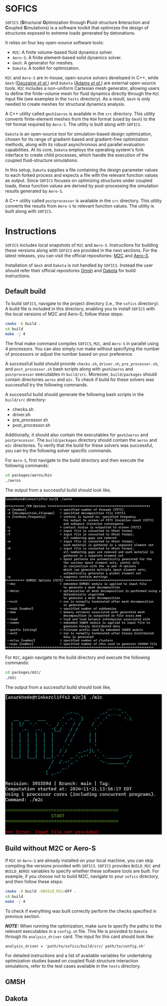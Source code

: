# SOFICS

`SOFICS` (**S**tructural **O**ptimization through **F**luid-structure **I**nteraction and **C**oupled **S**imulations) is a software toolkit that optimizes the design of structures exposed to extreme loads generated by detonations. 

It relies on four key open-source software tools:

* `M2C`: A finite volume-based fluid dynamics solver.
* `Aero-S`: A finite element-based solid dynamics solver.
* `Gmsh`: A generator for meshes.
* `Dakota`: A toolkit for optimization.

`M2C` and `Aero-S` are in-house, open-source solvers developed in C++, while `Gmsh` ([Geuzaine *et al.*](https://doi.org/10.1002/nme.2579)) and `Dakota` ([Adams *et al.*](https://doi.org/10.2172/1817318)) are external open-source tools. `M2C` includes a non-uniform Cartesian mesh generator, allowing users to define the finite-volume mesh for fluid dynamics directly through the `M2C` input file (see examples in the `tests` directory). As a result, `Gmsh` is only needed to create meshes for structural dynamics analysis.

A C++ utility called `gmsh2aeros` is available in the `src` directory. This utility converts finite-element meshes from the `MSH` format (used by `Gmsh`) to the `TOP` format required by `Aero-S`. The utility is built along with `SOFICS`.

`Dakota` is an open-source tool for simulation-based design optimization, chosen for its range of gradient-based and gradient-free optimization methods, along with its robust asynchronous and parallel evaluation capabilities. At its core, `Dakota` employs the operating system's fork interface to create child processes, which handle the execution of the coupled fluid-structure simulations.

In this setup, `Dakota` supplies a file containing the design parameter values to each forked process and expects a file with the relevant function values as output. Since `SOFICS` focuses on optimizing structures under coupled loads, these function values are derived by post-processing the simulation results generated by `Aero-S`.

A C++ utility called `postprocessor` is available in the `src` directory. This utility converts the results from `Aero-S` to relevant function values. The utility is built along with `SOFICS`.

# Instructions

`SOFICS` includes local snapshots of `M2C` and `Aero-S`. Instructions for building these versions along with `SOFICS` are provided in the next sections. For the latest releases, you can visit the official repositories: [M2C](https://github.com/kevinwgy/m2c) and [Aero-S](https://bitbucket.org/frg/aero-s/src/master/).

Installation of `Gmsh` and `Dakota` is not handled by `SOFICS`. Instead the user should refer their official repositores [Gmsh](https://gitlab.onelab.info/gmsh/gmsh/-/tree/gmsh_4_13_1) and [Dakota](https://github.com/snl-dakota/dakota?tab=coc-ov-file) for build instructions.

## Default build

To build `SOFICS`, navigate to the project directory (i.e., the `sofics` directory). A build file is included in this directory, enabling you to install `SOFICS` with the local versions of M2C and Aero-S; follow these steps:

```sh
cmake -B build .
cd build
make -j 4
```

The final make command compiles `SOFICS`, `M2C`, and `Aero-S` in parallel using 4 processors. You can also simply run make without specifying the number of processors or adjust the number based on your preference.

A successfull build should provide `checks.sh`, `driver.sh`, `pre_processor.sh`, and `post_processor.sh` bash scripts along with `gmsh2aeros` and `postprocessor` executables in `build/src`. Moreover, `build/packages` should contain directories `aeros` and `m2c`. To check if build for these solvers was successfull try the following commands.

A successful build should generate the following bash scripts in the `build/src` directory: 
* checks.sh
* driver.sh
* pre_processor.sh
* post_processor.sh

Additionally, it should also contain the executables for `gmsh2aeros` and `postprocessor`. The `build/packages` directory should contain the `aeros` and `m2c` directories. To verify that the build for these solvers was successful, you can try the following solver specific commands.

For `Aero-S`, first navigate to the build directory and then execute the following commands:
```sh
cd packages/aeros/bin
./aeros
```
The output from a successful build should look like,

![Aero-S default output.](images/AeroSOutput.jpg)

For `M2C`, again navigate to the build directory and execute the following commands:
```sh
cd packages/m2c/
./m2c
```
The output from a successful build should look like,

![M2C default output.](images/M2COutput.jpg)

## Build without M2C or Aero-S

If `M2C` or `Aero-S` are already installed on your local machine, you can skip compiling the versions provided with `SOFICS`. `SOFICS` provides `BUILD_M2C` and `BUILD_AEROS` variables to specify whether these software tools are built. For example, if you choose not to build M2C, navigate to your `sofics` directory, and then follow these steps:

```sh
cmake -B build -DBUILD_M2C=OFF .
cd build
make -j 4
```

To check if everything was built correctly perform the checks specified in previous section.

***NOTE:*** When running the optimization, make sure to specify the paths to the relevant executables in a `config.sh` file. This file is provided to `Dakota` through its `analysis_driver` card. The input for this card should look like:

```text
analysis_driver = 'path/to/sofics/build/src/ path/to/config.sh'
```

For detailed instructions and a list of available variables for undertaking optimization studies based on coupled fluid-structure interaction simulations, refer to the test cases available in the `tests` directory.

## GMSH


## Dakota